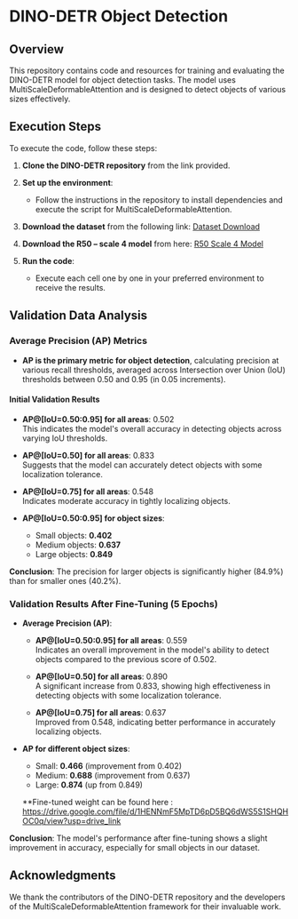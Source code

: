 # DINO-DETR Object Detection

## Overview

This repository contains code and resources for training and evaluating the DINO-DETR model for object detection tasks. The model uses MultiScaleDeformableAttention and is designed to detect objects of various sizes effectively.

## Execution Steps

To execute the code, follow these steps:

1. **Clone the DINO-DETR repository** from the link provided.
   
2. **Set up the environment**:
   - Follow the instructions in the repository to install dependencies and execute the script for MultiScaleDeformableAttention.

3. **Download the dataset** from the following link:
   [Dataset Download](https://drive.google.com/drive/folders/1FhQ6tug9ti7OHXbt6-4BbmjFaMjyBYNN?usp=drive_link)

4. **Download the R50 – scale 4 model** from here:
   [R50 Scale 4 Model](https://drive.google.com/file/d/1AwUn5EebmmLBo7njjW_Ng1q9zDrqkNbB/view?usp=drive_link)

5. **Run the code**:
   - Execute each cell one by one in your preferred environment to receive the results.

## Validation Data Analysis

### Average Precision (AP) Metrics

- **AP is the primary metric for object detection**, calculating precision at various recall thresholds, averaged across Intersection over Union (IoU) thresholds between 0.50 and 0.95 (in 0.05 increments).

#### Initial Validation Results

- **AP@[IoU=0.50:0.95] for all areas**: 0.502  
  This indicates the model's overall accuracy in detecting objects across varying IoU thresholds.
  
- **AP@[IoU=0.50] for all areas**: 0.833  
  Suggests that the model can accurately detect objects with some localization tolerance.
  
- **AP@[IoU=0.75] for all areas**: 0.548  
  Indicates moderate accuracy in tightly localizing objects.
  
- **AP@[IoU=0.50:0.95] for object sizes**:
  - Small objects: **0.402**
  - Medium objects: **0.637**
  - Large objects: **0.849**

**Conclusion**: The precision for larger objects is significantly higher (84.9%) than for smaller ones (40.2%).

### Validation Results After Fine-Tuning (5 Epochs)

- **Average Precision (AP)**:
  - **AP@[IoU=0.50:0.95] for all areas**: 0.559  
    Indicates an overall improvement in the model's ability to detect objects compared to the previous score of 0.502.
  
  - **AP@[IoU=0.50] for all areas**: 0.890  
    A significant increase from 0.833, showing high effectiveness in detecting objects with some localization tolerance.
  
  - **AP@[IoU=0.75] for all areas**: 0.637  
    Improved from 0.548, indicating better performance in accurately localizing objects.

- **AP for different object sizes**:
  - Small: **0.466** (improvement from 0.402)
  - Medium: **0.688** (improvement from 0.637)
  - Large: **0.874** (up from 0.849)
 


  **Fine-tuned weight can be found here : https://drive.google.com/file/d/1HENNmF5MpTD6pD5BQ6dWS5S1SHQHOC0q/view?usp=drive_link

**Conclusion**: The model's performance after fine-tuning shows a slight improvement in accuracy, especially for small objects in our dataset.



## Acknowledgments

We thank the contributors of the DINO-DETR repository and the developers of the MultiScaleDeformableAttention framework for their invaluable work.
